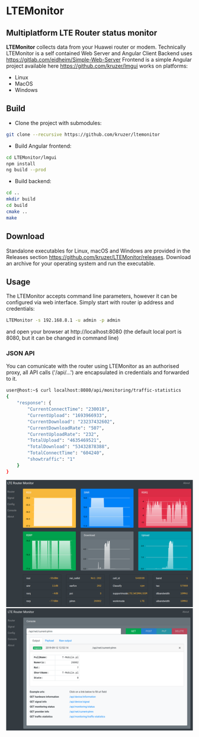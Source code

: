 # LTEMonitor
## Multiplatform LTE Router status monitor

**LTEMonitor** collects data from your Huawei router or modem.
Technically LTEMonitor is a self contained Web Server and Angular Client
Backend uses https://gitlab.com/eidheim/Simple-Web-Server 
Frontend is a simple Angular project available here https://github.com/kruzer/lmgui
works on platforms:

* Linux
* MacOS
* Windows

## Build

* Clone the project with submodules:
```sh
git clone --recursive https://github.com/kruzer/ltemonitor
```
* Build Angular frontend:
```sh
cd LTEMonitor/lmgui
npm install
ng build --prod
```
* Build backend:
```sh
cd ..
mkdir build
cd build
cmake ..
make
```

## Download
Standalone executables for Linux, macOS and Windows are provided in the Releases section https://github.com/kruzer/LTEMonitor/releases. Download an archive for your operating system and run the executable.

## Usage
The LTEMonitor accepts command line parameters, however it can be configured via web interface. Simply start with router ip address and credentials:
```sh
LTEMonitor -s 192.168.8.1 -u admin -p admin
```
and open your browser at http://localhost:8080 (the default local port is 8080, but it can be changed in command line)

### JSON API
You can comunicate with the router using LTEMonitor as an authorised proxy, all API calls ('/api/...') are encapsulated in credentials and forwarded to it.
```sh
user@host:~$ curl localhost:8080/api/monitoring/traffic-statistics
{
    "response": {
        "CurrentConnectTime": "230018",
        "CurrentUpload": "1693966933",
        "CurrentDownload": "23237432602",
        "CurrentDownloadRate": "507",
        "CurrentUploadRate": "232",
        "TotalUpload": "4635469521",
        "TotalDownload": "53432878388",
        "TotalConnectTime": "604240",
        "showtraffic": "1"
    }
}
```

![Screeenshot1](img/scr1.png?raw=true "Screenshot 1")
![Screeenshot2](img/scr2.png?raw=true "Screenshot 2")

